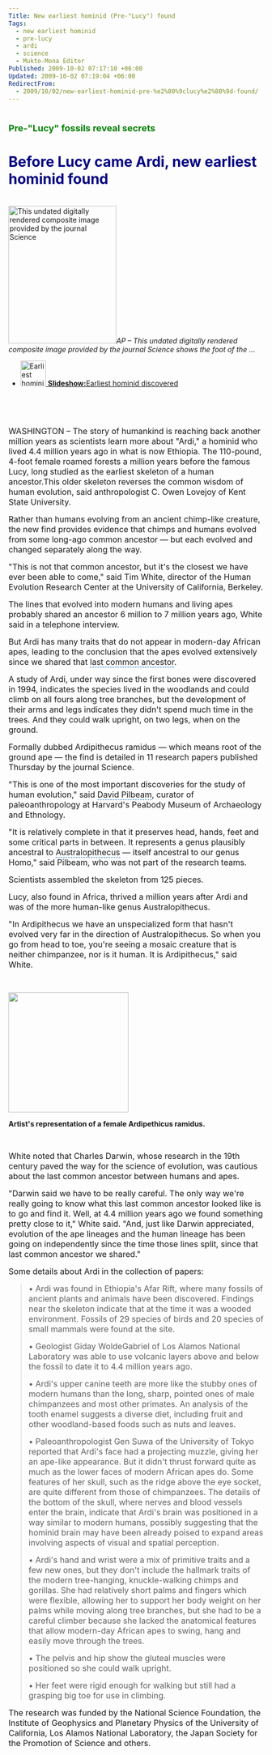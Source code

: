 ```yaml
---
Title: New earliest hominid (Pre-"Lucy") found
Tags:
  - new earliest hominid
  - pre-lucy
  - ardi
  - science
  - Mukto-Mona Editor
Published: 2009-10-02 07:17:10 +06:00
Updated: 2009-10-02 07:19:04 +06:00
RedirectFrom:
  - 2009/10/02/new-earliest-hominid-pre-%e2%80%9clucy%e2%80%9d-found/
---
```


<div id="doc4" class="yui-t6">
<div id="bd">
<div id="yui-main">
<div class="yui-b">
<div id="yn-story" class="ult-section mod ">
<div class="hd">
<h1 id="yn-story-title"><span style="font-size: large; color: #008000;">Pre-"Lucy" fossils reveal secrets</span></h1>
<h1><span style="color: #000080;">Before Lucy came Ardi, new earliest hominid found</span></h1>
 

<!-- end: .tools --></div>
<!-- end: .hd -->
<div class="bd">
<div id="yn-story-related-media">
<div class="primary-media">
<div id="yn-story-main-media" class="ult-section yn-style1">
<div class="photo-big"><img src="https://d.yimg.com/a/p/ap/20091001/capt.8aee8399893946f59bc1b2f2a0bb4c8b.before_lucy_wx101.jpg?x=213&amp;y=272&amp;xc=1&amp;yc=1&amp;wc=321&amp;hc=410&amp;q=85&amp;sig=5uqz6dWVUT7A9a97pIYBYQ--" alt="This undated digitally rendered composite image provided by the journal Science" width="213" height="272" /><cite class="caption">AP – This undated digitally rendered composite image provided by the journal Science shows the foot of the … </cite></div>
</div>
<!-- end #main-media -->
<div id="yn-story-minor-media">
<ul id="yn-story-related-links" class="list2 list6 size1 ult-section">
	<li class="ult-position first slideshow"><a class="media media1" href="https://news.yahoo.com/nphotos/Earliest-hominid-discovered/ss/events/sc/100109ardihominid"><img src="https://d.yimg.com/a/p/ap/20091001/thumb.6e81444f6b82470bb554cb5b66796888.addition_before_lucy_wx102.jpg?x=50&amp;y=50&amp;xc=1&amp;yc=1&amp;wc=53&amp;hc=53&amp;q=85&amp;sig=fiO3xv0r.pNbppJTtRGZFQ--" alt="Earliest hominid discovered" width="50" height="50" /> </a><a href="https://news.yahoo.com/nphotos/Earliest-hominid-discovered/ss/events/sc/100109ardihominid"><strong>Slideshow:</strong>Earliest hominid discovered</a></li>
</ul>
</div>
</div>
<!-- end .primary-media --></div>
<!-- end .related-media -->
<div class="byline">  

 </div>
<!-- end .byline -->
<div class="yn-story-content"><span style="font-size: medium;">WASHINGTON – The story of humankind is reaching back another million years as scientists learn more about "Ardi," a hominid who lived 4.4 million years ago in what is now Ethiopia. The 110-pound, 4-foot female roamed forests a million years before the famous Lucy, long studied as the earliest skeleton of a human ancestor.</span><span style="font-size: medium;">This older skeleton reverses the common wisdom of <span id="lw_1254436420_0" class="yshortcuts">human evolution</span>, said anthropologist C. Owen Lovejoy of <span id="lw_1254436420_1" class="yshortcuts">Kent State University</span>.</span>

<span style="font-size: medium;">Rather than humans evolving from an ancient chimp-like creature, the new find provides evidence that chimps and humans evolved from some long-ago common ancestor — but each evolved and changed separately along the way.</span>

<span style="font-size: medium;">"This is not that common ancestor, but it's the closest we have ever been able to come," said Tim White, director of the <span id="lw_1254436420_2" class="yshortcuts">Human Evolution Research</span> Center at the University of California, Berkeley.</span>

<span style="font-size: medium;">The lines that evolved into modern humans and living apes probably shared an ancestor 6 million to 7 million years ago, White said in a telephone interview.</span>

<span style="font-size: medium;">But Ardi has many traits that do not appear in modern-day African apes, leading to the conclusion that the apes evolved extensively since we shared that <span id="lw_1254436420_3" class="yshortcuts" style="cursor: hand; border-bottom: #0066cc 1px dashed;">last common ancestor</span>.</span>

<span style="font-size: medium;">A study of Ardi, under way since the first bones were discovered in 1994, indicates the species lived in the woodlands and could climb on all fours along tree branches, but the development of their arms and legs indicates they didn't spend much time in the trees. And they could walk upright, on two legs, when on the ground.</span>

<span style="font-size: medium;">Formally dubbed <span id="lw_1254436420_4" class="yshortcuts">Ardipithecus</span> ramidus — which means root of the ground ape — the find is detailed in 11 research papers published Thursday by the journal Science.</span>

<span style="font-size: medium;">"This is one of the most important discoveries for the study of human evolution," said <span id="lw_1254436420_5" class="yshortcuts" style="cursor: hand; border-bottom: #0066cc 1px dashed;">David Pilbeam</span>, curator of paleoanthropology at <span id="lw_1254436420_6" class="yshortcuts">Harvard's Peabody Museum of Archaeology and Ethnology</span>.</span>

<span style="font-size: medium;">"It is relatively complete in that it preserves head, hands, feet and some critical parts in between. It represents a genus plausibly ancestral to <span id="lw_1254436420_7" class="yshortcuts" style="cursor: hand; border-bottom: #0066cc 1px dashed;">Australopithecus</span> — itself ancestral to our genus Homo," said Pilbeam, who was not part of the research teams.</span>

<span style="font-size: medium;">Scientists assembled the skeleton from 125 pieces.</span>

<span style="font-size: medium;">Lucy, also found in Africa, thrived a million years after Ardi and was of the more human-like genus Australopithecus.</span>

<span style="font-size: medium;">"In Ardipithecus we have an unspecialized form that hasn't evolved very far in the direction of Australopithecus. So when you go from head to toe, you're seeing a mosaic creature that is neither chimpanzee, nor is it human. It is Ardipithecus," said White.</span>
<p class="maintext"> </p>

<span style="font-size: x-small; font-family: Arial;"><strong><img src="https://www.world-science.net/images/ardipethicus.jpg" border="0" alt="" width="237" /></strong></span>

<strong>Artist's representa­tion of a fe­male Ar­d­i­pe­th­i­cus ra­mi­dus. </strong>

 

<span style="font-size: medium;">White noted that <span id="lw_1254436420_8" class="yshortcuts">Charles Darwin</span>, whose research in the 19th century paved the way for the science of evolution, was cautious about the last common ancestor between humans and apes.</span>

<span style="font-size: medium;">"Darwin said we have to be really careful. The only way we're really going to know what this last common ancestor looked like is to go and find it. Well, at 4.4 million years ago we found something pretty close to it," White said. "And, just like Darwin appreciated, evolution of the ape lineages and the human lineage has been going on independently since the time those lines split, since that last common ancestor we shared."</span>

<span style="font-size: medium;">Some details about Ardi in the collection of papers:</span>
<blockquote><span style="font-size: medium;">• Ardi was found in <span id="lw_1254436420_9" class="yshortcuts">Ethiopia</span>'s Afar Rift, where many fossils of <span id="lw_1254436420_10" class="yshortcuts">ancient plants and animals</span> have been discovered. Findings near the skeleton indicate that at the time it was a wooded environment. Fossils of 29 <span id="lw_1254436420_11" class="yshortcuts">species of birds</span> and 20 species of small mammals were found at the site.</span>

<span style="font-size: medium;">• Geologist Giday WoldeGabriel of <span id="lw_1254436420_12" class="yshortcuts">Los Alamos National Laboratory</span> was able to use volcanic layers above and below the fossil to date it to 4.4 million years ago. </span>

<span style="font-size: medium;">• Ardi's upper canine teeth are more like the stubby ones of modern humans than the long, sharp, pointed ones of male chimpanzees and most other primates. An analysis of the tooth enamel suggests a diverse diet, including fruit and other woodland-based foods such as nuts and leaves. </span>

<span style="font-size: medium;">• Paleoanthropologist Gen Suwa of the <span id="lw_1254436420_13" class="yshortcuts">University of Tokyo</span> reported that Ardi's face had a projecting muzzle, giving her an ape-like appearance. But it didn't thrust forward quite as much as the lower faces of modern African apes do. Some features of her skull, such as the ridge above the eye socket, are quite different from those of chimpanzees. The details of the bottom of the skull, where nerves and <span id="lw_1254436420_14" class="yshortcuts">blood vessels</span> enter the brain, indicate that Ardi's brain was positioned in a way similar to modern humans, possibly suggesting that the hominid brain may have been already poised to expand areas involving aspects of visual and spatial perception. </span>

<span style="font-size: medium;">• Ardi's hand and wrist were a mix of primitive traits and a few new ones, but they don't include the hallmark traits of the modern tree-hanging, knuckle-walking chimps and gorillas. She had relatively short palms and fingers which were flexible, allowing her to support her body weight on her palms while moving along tree branches, but she had to be a careful climber because she lacked the anatomical features that allow modern-day African apes to swing, hang and easily move through the trees. </span>

<span style="font-size: medium;">• The pelvis and hip show the <span id="lw_1254436420_15" class="yshortcuts" style="background: none transparent scroll repeat 0% 0%; cursor: hand; border-bottom: medium none;">gluteal muscles</span> were positioned so she could walk upright. </span>

<span style="font-size: medium;">• Her feet were rigid enough for walking but still had a grasping big toe for use in climbing. </span></blockquote>
<span style="font-size: medium;">The research was funded by the <span id="lw_1254436420_16" class="yshortcuts" style="background: none transparent scroll repeat 0% 0%; cursor: hand; border-bottom: medium none;">National Science Foundation</span>, the <span id="lw_1254436420_17" class="yshortcuts">Institute of Geophysics</span> and Planetary Physics of the <span id="lw_1254436420_18" class="yshortcuts" style="background: none transparent scroll repeat 0% 0%; cursor: hand; border-bottom: medium none;">University of California</span>, <span id="lw_1254436420_19" class="yshortcuts" style="background: none transparent scroll repeat 0% 0%; cursor: hand; border-bottom: medium none;">Los Alamos National Laboratory</span>, the Japan Society for the Promotion of Science and others. </span></div>
</div>
</div>
</div>
</div>
</div>
</div>
